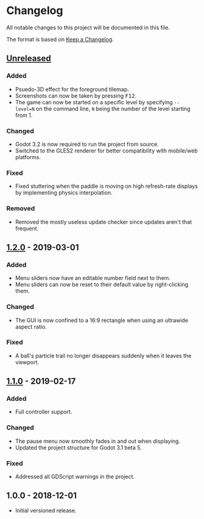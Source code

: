 # Changelog

All notable changes to this project will be documented in this file.

The format is based on [Keep a Changelog](http://keepachangelog.com/en/1.0.0/).

## [Unreleased]

### Added

- Psuedo-3D effect for the foreground tilemap.
- Screenshots can now be taken by pressing <kbd>F12</kbd>.
- The game can now be started on a specific level by specifying `--level=N`
  on the command line, `N` being the number of the level starting from 1.

### Changed

- Godot 3.2 is now required to run the project from source.
- Switched to the GLES2 renderer for better compatibility with mobile/web platforms.

### Fixed

- Fixed stuttering when the paddle is moving on high refresh-rate displays
  by implementing physics interpolation.

### Removed

- Removed the mostly useless update checker since updates aren't that frequent.

## [1.2.0] - 2019-03-01

### Added

- Menu sliders now have an editable number field next to them.
- Menu sliders can now be reset to their default value by right-clicking them.

### Changed

- The GUI is now confined to a 16:9 rectangle when using an ultrawide
  aspect ratio.

### Fixed

- A ball's particle trail no longer disappears suddenly when it leaves
  the viewport.

## [1.1.0] - 2019-02-17

### Added

- Full controller support.

### Changed

- The pause menu now smoothly fades in and out when displaying.
- Updated the project structure for Godot 3.1 beta 5.

### Fixed

- Addressed all GDScript warnings in the project.

## 1.0.0 - 2018-12-01

- Initial versioned release.

[Unreleased]: https://github.com/Calinou/escape-space/compare/v1.2.0...HEAD
[1.2.0]: https://github.com/Calinou/escape-space/compare/v1.1.0...v1.2.0
[1.1.0]: https://github.com/Calinou/escape-space/compare/v1.0.0...v1.1.0
